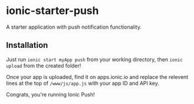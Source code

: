 # ionic-starter-push
A starter application with push notification functionality. 

## Installation
Just run `ionic start myApp push` from your working directory, then `ionic upload` from the created folder!

Once your app is uploaded, find it on apps.ionic.io and replace the relevent lines at the top of `/www/js/app.js` with your app ID and API key.

Congrats, you're running Ionic Push!
